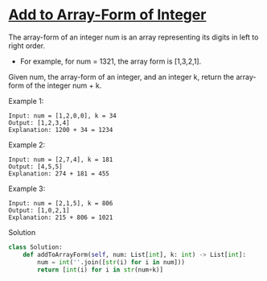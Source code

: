 # [Add to Array-Form of Integer](https://leetcode.com/problems/add-to-array-form-of-integer/)

The array-form of an integer num is an array representing its digits in left to right order.

- For example, for num = 1321, the array form is [1,3,2,1].

Given num, the array-form of an integer, and an integer k, return the array-form of the integer num + k.

Example 1:
```
Input: num = [1,2,0,0], k = 34
Output: [1,2,3,4]
Explanation: 1200 + 34 = 1234
```
Example 2:
```
Input: num = [2,7,4], k = 181
Output: [4,5,5]
Explanation: 274 + 181 = 455
```
Example 3:
```
Input: num = [2,1,5], k = 806
Output: [1,0,2,1]
Explanation: 215 + 806 = 1021
```
Solution
```python
class Solution:
    def addToArrayForm(self, num: List[int], k: int) -> List[int]:
        num = int(''.join([str(i) for i in num]))
        return [int(i) for i in str(num+k)]
```
